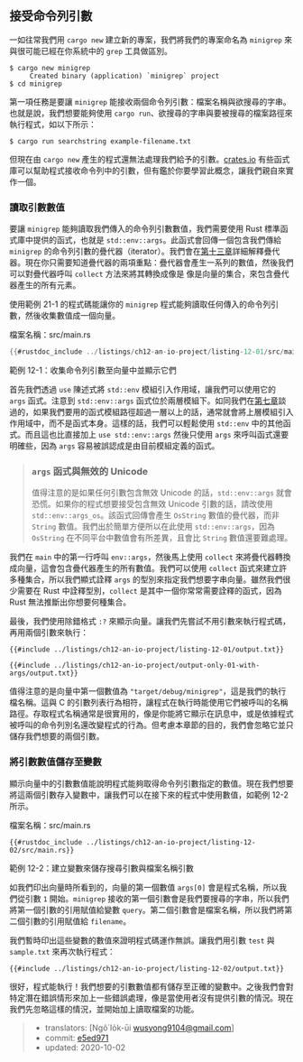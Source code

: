 ## 接受命令列引數

一如往常我們用 `cargo new` 建立新的專案，我們將我們的專案命名為 `minigrep` 來與很可能已經在你系統中的 `grep` 工具做區別。

```console
$ cargo new minigrep
     Created binary (application) `minigrep` project
$ cd minigrep
```

第一項任務是要讓 `minigrep` 能接收兩個命令列引數：檔案名稱與欲搜尋的字串。也就是說，我們想要能夠使用 `cargo run`、欲搜尋的字串與要被搜尋的檔案路徑來執行程式，如以下所示：

```console
$ cargo run searchstring example-filename.txt
```

但現在由 `cargo new` 產生的程式還無法處理我們給予的引數。[crates.io](https://crates.io/) 有些函式庫可以幫助程式接收命令列中的引數，但有鑑於你要學習此概念，讓我們親自來實作一個。

### 讀取引數數值

要讓 `minigrep` 能夠讀取我們傳入的命令列引數數值，我們需要使用 Rust 標準函式庫中提供的函式，也就是 `std::env::args`。此函式會回傳一個包含我們傳給 `minigrep` 的命令列引數的疊代器（iterator）。我們會在[第十三章][ch13]<!-- ignore -->詳細解釋疊代器。現在你只需要知道疊代器的兩項重點：疊代器會產生一系列的數值，然後我們可以對疊代器呼叫 `collect` 方法來將其轉換成像是 像是向量的集合，來包含疊代器產生的所有元素。

使用範例 21-1 的程式碼能讓你的 `minigrep` 程式能夠讀取任何傳入的命令列引數，然後收集數值成一個向量。

<span class="filename">檔案名稱：src/main.rs</span>

```rust
{{#rustdoc_include ../listings/ch12-an-io-project/listing-12-01/src/main.rs}}
```

<span class="caption">範例 12-1：收集命令列引數至向量中並顯示它們</span>

首先我們透過 `use` 陳述式將 `std::env` 模組引入作用域，讓我們可以使用它的 `args` 函式。注意到 `std::env::args` 函式位於兩層模組下。如同我們在[第七章][ch7-idiomatic-use]<!-- ignore -->談過的，如果我們要用的函式模組路徑超過一層以上的話，通常就會將上層模組引入作用域中，而不是函式本身。這樣的話，我們可以輕鬆使用 `std::env` 中的其他函式。而且這也比直接加上 `use std::env::args` 然後只使用 `args` 來呼叫函式還要明確些，因為 `args` 容易被誤認成是由目前模組定義的函式。

> ### `args` 函式與無效的 Unicode
>
> 值得注意的是如果任何引數包含無效 Unicode 的話，`std::env::args` 就會恐慌。如果你的程式想要接受包含無效 Unicode 引數的話，請改使用 `std::env::args_os`。該函式回傳會產生 `OsString` 數值的疊代器，而非 `String` 數值。我們出於簡單方便所以在此使用 `std::env::args`，因為 `OsString` 在不同平台中數值會有所差異，且會比 `String` 數值還要難處理。

我們在 `main` 中的第一行呼叫 `env::args`，然後馬上使用 `collect` 來將疊代器轉換成向量，這會包含疊代器產生的所有數值。我們可以使用 `collect` 函式來建立許多種集合，所以我們顯式詮釋 `args` 的型別來指定我們想要字串向量。雖然我們很少需要在 Rust 中詮釋型別，`collect` 是其中一個你常常需要詮釋的函式，因為 Rust 無法推斷出你想要何種集合。

最後，我們使用除錯格式 `:?` 來顯示向量。讓我們先嘗試不用引數來執行程式碼，再用兩個引數來執行：

```console
{{#include ../listings/ch12-an-io-project/listing-12-01/output.txt}}
```

```console
{{#include ../listings/ch12-an-io-project/output-only-01-with-args/output.txt}}
```

值得注意的是向量中第一個數值為 `"target/debug/minigrep"`，這是我們的執行檔名稱。這與 C 的引數列表行為相符，讓程式在執行時能使用它們被呼叫的名稱路徑。存取程式名稱通常是很實用的，像是你能將它顯示在訊息中，或是依據程式被呼叫的命令列別名還改變程式的行為。但考慮本章節的目的，我們會忽略它並只儲存我們想要的兩個引數。

### 將引數數值儲存至變數

顯示向量中的引數數值能說明程式能夠取得命令列引數指定的數值。現在我們想要將這兩個引數存入變數中，讓我們可以在接下來的程式中使用數值，如範例 12-2 所示。

<span class="filename">檔案名稱：src/main.rs</span>

```rust,should_panic
{{#rustdoc_include ../listings/ch12-an-io-project/listing-12-02/src/main.rs}}
```

<span class="caption">範例 12-2：建立變數來儲存搜尋引數與檔案名稱引數</span>

如我們印出向量時所看到的，向量的第一個數值 `args[0]` 會是程式名稱，所以我們從引數 `1` 開始。`minigrep` 接收的第一個引數會是我們要搜尋的字串，所以我們將第一個引數的引用賦值給變數 `query`。第二個引數會是檔案名稱，所以我們將第二個引數的引用賦值給 `filename`。

我們暫時印出這些變數的數值來證明程式碼運作無誤。讓我們用引數 `test` 與 `sample.txt` 來再次執行程式：

```console
{{#include ../listings/ch12-an-io-project/listing-12-02/output.txt}}
```

很好，程式能執行！我們想要的引數數值都有儲存至正確的變數中。之後我們會對特定潛在錯誤情形來加上一些錯誤處理，像是當使用者沒有提供引數的情況。現在我們先忽略這樣的情況，並開始加上讀取檔案的功能。

[ch13]: ch13-00-functional-features.html
[ch7-idiomatic-use]: ch07-04-bringing-paths-into-scope-with-the-use-keyword.html#建立慣用的-use-路徑

> - translators: [Ngô͘ Io̍k-ūi <wusyong9104@gmail.com>]
> - commit: [e5ed971](https://github.com/rust-lang/book/blob/e5ed97128302d5fa45dbac0e64426bc7649a558c/src/ch12-01-accepting-command-line-arguments.md)
> - updated: 2020-10-02

